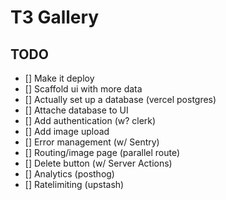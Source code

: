 # T3 Gallery

## TODO

- [] Make it deploy
- [] Scaffold ui with more data
- [] Actually set up a database (vercel postgres)
- [] Attache database to UI
- [] Add authentication (w? clerk)
- [] Add image upload
- [] Error management (w/ Sentry)
- [] Routing/image page  (parallel route)
- [] Delete button (w/ Server Actions)
- [] Analytics (posthog)
- [] Ratelimiting (upstash)
